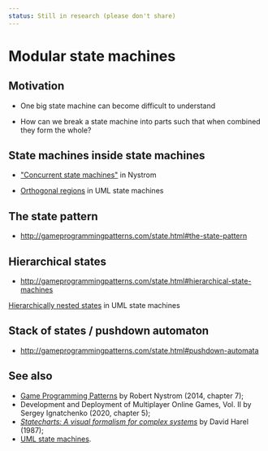 ```yaml
---
status: Still in research (please don't share)
---
```


# Modular state machines

## Motivation

* One big state machine can become difficult to understand

* How can we break a state machine into parts such that when combined they form
  the whole?

## State machines inside state machines

* ["Concurrent state
  machines"](http://gameprogrammingpatterns.com/state.html#concurrent-state-machines)
  in Nystrom

* [Orthogonal regions](https://en.wikipedia.org/wiki/UML_state_machine#Orthogonal_regions) in UML state machines

## The state pattern

* http://gameprogrammingpatterns.com/state.html#the-state-pattern

## Hierarchical states

* http://gameprogrammingpatterns.com/state.html#hierarchical-state-machines

[Hierarchically nested
states](https://en.wikipedia.org/wiki/UML_state_machine#Hierarchically_nested_states)
in UML state machines

## Stack of states / pushdown automaton

* http://gameprogrammingpatterns.com/state.html#pushdown-automata

## See also

* [Game Programming Patterns](http://gameprogrammingpatterns.com/state.html) by
  Robert Nystrom (2014, chapter 7);
* Development and Deployment of Multiplayer Online Games, Vol. II by Sergey
  Ignatchenko (2020, chapter 5);
* [*Statecharts: A visual formalism for complex
  systems*](http://www.wisdom.weizmann.ac.il/~dharel/SCANNED.PAPERS/Statecharts.pdf)
  by David Harel (1987);
* [UML state machines](https://en.wikipedia.org/wiki/UML_state_machine).
